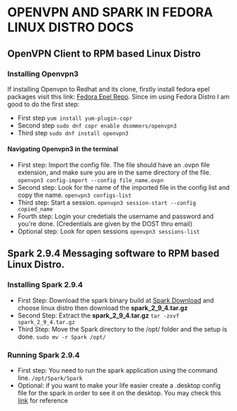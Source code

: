 # OPENVPN AND SPARK IN FEDORA LINUX DISTRO DOCS

## OpenVPN Client to RPM based Linux Distro

### Installing Openvpn3  
If installing Openvpn to Redhat and its clone, firstly install fedora epel packages visit this link: [Fedora Epel Repo](https://docs.fedoraproject.org/en-US/epel/). Since im using Fedora Distro I am good to do the first step:
- First step
`yum install yum-plugin-copr`
- Second step
`sudo dnf copr enable dsommers/openvpn3`
- Third step
`sudo dnf install openvpn3`

#### Navigating Openvpn3 in the terminal
- First step: Import the config file. The file should have an .ovpn file extension, and make sure you are in the same directory of the file.
`openvpn3 config-import --config file_name.ovpn`
- Second step: Look for the name of the imported file in the config list and copy the name.
`openvpn3 configs-list`
- Third step: Start a session.
`openvpn3 session-start --config copied_name`
- Fourth step: Login your credetials the username and password and you're done. (Credentials are given by the DOST thru email)
- Optional step: Look for open sessions
`openvpn3 sessions-list`

## Spark 2.9.4 Messaging software to RPM based Linux Distro.

### Installing Spark 2.9.4
- First Step: Download the spark binary build at [Spark Download](https://igniterealtime.org/downloads/) and choose linux distro then download the **spark_2_9_4.tar.gz**
- Second Step: Extract the **spark_2_9_4.tar.gz**
`tar -zxvf spark_2_9_4.tar.gz`
- Third Step: Move the Spark directory to the /opt/ folder and the setup is done.
`sudo mv -r Spark /opt/`

### Running Spark 2.9.4
- First step: You need to run the spark application using the command line.
`/opt/Spark/Spark`
- Optional: if you want to make your life easier create a .desktop config file for the spark in order to see it on the desktop. You may check this [link](https://www.2daygeek.com/install-spark-im-client-on-ubuntu-centos-debian-fedora-mint-rhel-opensuse/) for reference 
